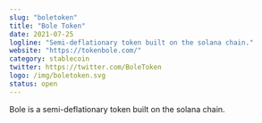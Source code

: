 ```yaml
---
slug: "boletoken"
title: "Bole Token"
date: 2021-07-25
logline: "Semi-deflationary token built on the solana chain."
website: "https://tokenbole.com/"
category: stablecoin
twitter: https://twitter.com/BoleToken
logo: /img/boletoken.svg
status: open
---
```


Bole is a semi-deflationary token built on the solana chain.